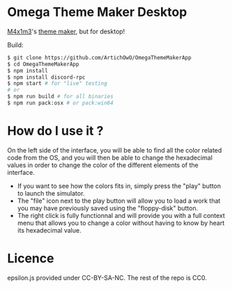 # Omega Theme Maker Desktop
[M4x1m3](https://github.com/M4xi1m3)'s [theme maker](https://github.com/M4xi1m3/Omega-ThMkr), but for desktop!

Build:
```bash
$ git clone https://github.com/ArtichOwO/OmegaThemeMakerApp
$ cd OmegaThemeMakerApp
$ npm install
$ npm install discord-rpc
$ npm start # for "live" testing
# or
$ npm run build # for all binaries
$ npm run pack:osx # or pack:win64
```
# How do I use it ?
On the left side of the interface, you will be able to find all the color related code from the OS, and you will then be able to change
the hexadecimal values in order to change the color of the different elements of the interface.  
  
+ If you want to see how the colors fits in, simply press the "play" button to launch the simulator.  
+ The "file" icon next to the play button will allow you to load a work that you may have previously saved using the "floppy-disk" button.  
+ The right click is fully functionnal and will provide you with a full context menu that allows you to change a color without having to know by heart its hexadecimal value.

# Licence
epsilon.js provided under CC-BY-SA-NC. The rest of the repo is CC0.